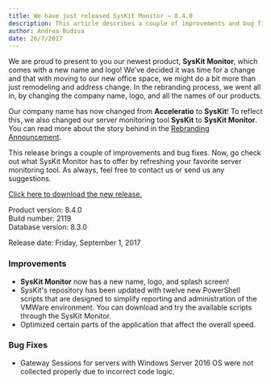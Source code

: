 ```yaml
---
title: We have just released SysKit Monitor – 8.4.0
description: This article describes a couple of improvements and bug fixes delivered in SysKit Monitor – 8.4.0.
author: Andrea Budisa
date: 26/7/2017
---
```


We are proud to present to you our newest product, __SysKit Monitor__, which comes with a new name and logo! We’ve decided it was time for a change and that with moving to our new office space, we might do a bit more than just remodeling and address change. In the rebranding process, we went all in, by changing the company name, logo, and all the names of our products. 

Our company name has now changed from __Acceleratio__ to __SysKit__! To reflect this, we also changed our server monitoring tool __SysKit__ to __SysKit Monitor__.
You can read more about the story behind in the [Rebranding Announcement]().

This release brings a couple of improvements and bug fixes.
Now, go check out what SysKit Monitor has to offer by refreshing your favorite server monitoring tool. As always, feel free to contact us or send us any suggestions.

[Click here to download the new release.](https://www.syskit.com/products/monitor/download)

Product version: 8.4.0  
Build number: 2119  
Database version: 8.3.0

Release date: Friday, September 1, 2017

### Improvements

+ __SysKit Monitor__ now has a new name, logo, and splash screen!
+ SysKit's repository has been updated with twelve new PowerShell scripts that are designed to simplify reporting and administration of the VMWare environment. You can download and try the available scripts through the SysKit Monitor.
+ Optimized certain parts of the application that affect the overall speed.

### Bug Fixes

+ Gateway Sessions for servers with Windows Server 2016 OS were not collected properly due to incorrect code logic.